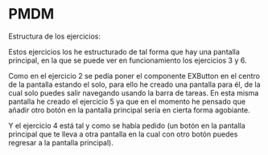 # PMDM

Estructura de los ejercicios:

Estos ejercicios los he estructurado de tal forma que hay una pantalla principal, en la que se puede ver en funcionamiento los ejercicios 
3 y 6.

Como en el ejercicio 2 se pedía poner el componente EXButton en el centro de la pantalla estando el solo, para ello
he creado una pantalla para él, de la cual solo puedes salir navegando usando la barra de tareas.
En esta misma pantalla he creado el ejercicio 5 ya que en el momento he pensado que añadir otro botón en la pantalla principal
sería en cierta forma agobiante.

Y el ejercicio 4 está tal y como se había pedido (un botón en la pantalla principal que te lleva a otra pantalla en la cual con otro botón 
puedes regresar a la pantalla principal).